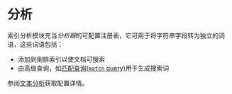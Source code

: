 # 分析

索引分析模块充当*分析器*的可配置注册表，它可用于将字符串字段转为独立的词语，这些词语包括：

- 添加到倒排索引以使文档可搜索
- 由高级查询，如[匹配查询(`match` query)](/query_dsl/full_text_queries/match)用于生成搜索词

参阅[文本分析](/text_analysis/text_analysis)获取配置详情。
